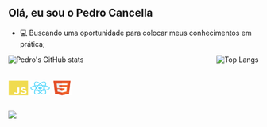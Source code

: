 ## Olá, eu sou o Pedro Cancella

- 💻 Buscando uma oportunidade para colocar meus conhecimentos em prática;
<div style="display: flex; justify-content: space-between;">
  <img src="https://github-readme-stats.vercel.app/api?username=cancellap&show_icons=true&theme=dracula&cacheBuster=1" alt="Pedro's GitHub stats">
<img src="https://github-readme-stats.vercel.app/api/top-langs/?username=cancellap&layout=compact&theme=dracula&cacheBuster=1" alt="Top Langs">
</div>
<br>

<div style="display: inline_block"><br>
  <img align="center" alt="Js" height="30" width="40" src="https://raw.githubusercontent.com/devicons/devicon/master/icons/javascript/javascript-plain.svg">
  <img align="center" alt="React" height="30" width="40" src="https://raw.githubusercontent.com/devicons/devicon/master/icons/react/react-original.svg">
  <img align="center" alt="HTML" height="30" width="40" src="https://raw.githubusercontent.com/devicons/devicon/master/icons/html5/html5-original.svg">
</div>
<br>

<a href="https://www.linkedin.com/in/pedro-cancella/" target="_blank"><img src="https://img.shields.io/badge/-LinkedIn-%230077B5?style=for-the-badge&logo=linkedin&logoColor=white" target="_blank"></a>
